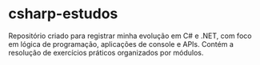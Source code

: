 # csharp-estudos
Repositório criado para registrar minha evolução em C# e .NET, com foco em lógica de programação, aplicações de console e APIs. Contém a resolução de exercícios práticos organizados por módulos.

